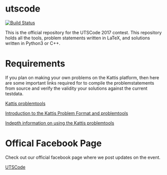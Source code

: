 # utscode
[![Build Status](https://travis-ci.org/wlgranados/utscode.svg?branch=master)](https://travis-ci.org/wgma00/utscode)

This is the official repository for the UTSCode 2017 contest. This repository holds 
all the tools, problem statements written in LaTeX, and solutions written in Python3
 or C++.
 
 
# Requirements
If you plan on making your own problems on the Kattis platform, then here are some 
important links required for to compile the problemstatements from source and verify
the validity your solutions against the current testdata.

[Kattis problemtools](https://github.com/Kattis/problemtools)

[Introduction to the Kattis Problem Format and problemtools](http://problemarchive.org/wiki/index.php/Introduction_to_the_Kattis_Problem_Format)

[Indepth information on using the Kattis problemtools](http://problemarchive.org/wiki/index.php/Problem_Format)


# Offical Facebook Page 
Check out our official facebook page where we post updates on the event. 

[UTSCode](https://facebook.com/utscode)
